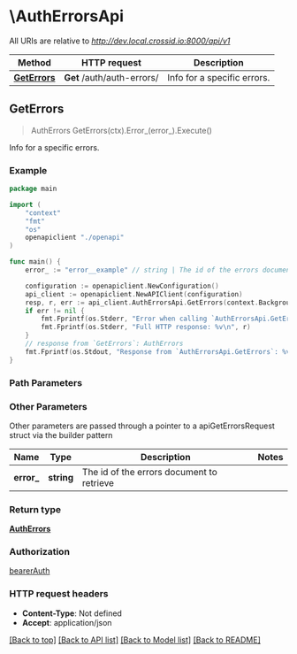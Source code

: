 # \AuthErrorsApi

All URIs are relative to *http://dev.local.crossid.io:8000/api/v1*

Method | HTTP request | Description
------------- | ------------- | -------------
[**GetErrors**](AuthErrorsApi.md#GetErrors) | **Get** /auth/auth-errors/ | Info for a specific errors.



## GetErrors

> AuthErrors GetErrors(ctx).Error_(error_).Execute()

Info for a specific errors.

### Example

```go
package main

import (
    "context"
    "fmt"
    "os"
    openapiclient "./openapi"
)

func main() {
    error_ := "error__example" // string | The id of the errors document to retrieve

    configuration := openapiclient.NewConfiguration()
    api_client := openapiclient.NewAPIClient(configuration)
    resp, r, err := api_client.AuthErrorsApi.GetErrors(context.Background()).Error_(error_).Execute()
    if err != nil {
        fmt.Fprintf(os.Stderr, "Error when calling `AuthErrorsApi.GetErrors``: %v\n", err)
        fmt.Fprintf(os.Stderr, "Full HTTP response: %v\n", r)
    }
    // response from `GetErrors`: AuthErrors
    fmt.Fprintf(os.Stdout, "Response from `AuthErrorsApi.GetErrors`: %v\n", resp)
}
```

### Path Parameters



### Other Parameters

Other parameters are passed through a pointer to a apiGetErrorsRequest struct via the builder pattern


Name | Type | Description  | Notes
------------- | ------------- | ------------- | -------------
 **error_** | **string** | The id of the errors document to retrieve | 

### Return type

[**AuthErrors**](AuthErrors.md)

### Authorization

[bearerAuth](../README.md#bearerAuth)

### HTTP request headers

- **Content-Type**: Not defined
- **Accept**: application/json

[[Back to top]](#) [[Back to API list]](../README.md#documentation-for-api-endpoints)
[[Back to Model list]](../README.md#documentation-for-models)
[[Back to README]](../README.md)

